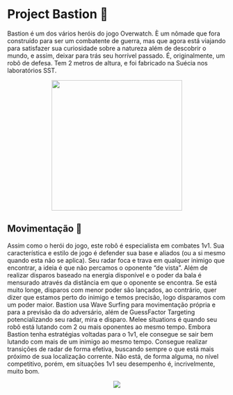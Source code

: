 # Project Bastion :robot:
Bastion é um dos vários heróis do jogo Overwatch. È um nômade que fora construído para ser um
combatente de guerra, mas que agora está viajando para satisfazer sua curiosidade sobre a natureza
além de descobrir o mundo, e assim, deixar para trás seu horrível passado. É, originalmente, um robô
de defesa. Tem 2 metros de altura, e foi fabricado na Suécia nos laboratórios SST.

<p align="center"><img src="https://cdna.artstation.com/p/assets/images/images/006/005/734/large/federico-cimini-bastion-skin-jpg-hi-res.jpg?1495369899" width="300x300"></p>

## Movimentação :arrows_counterclockwise:
Assim como o herói do jogo, este robô é especialista em combates 1v1. Sua característica e estilo de
jogo é defender sua base e aliados (ou a si mesmo quando esta não se aplica). Seu radar foca e trava
em qualquer inimigo que encontrar, a ideia é que não percamos o oponente “de vista”. Além de
realizar disparos baseado na energia disponível e o poder da bala é mensurado através da distância em
que o oponente se encontra. Se está muito longe, disparos com menor poder são lançados, ao contrário,
quer dizer que estamos perto do inimigo e temos precisão, logo disparamos com um poder maior.
Bastion usa Wave Surfing para movimentação própria e para a previsão da do adversário, além de
GuessFactor Targeting potencializando seu radar, mira e disparo. Melee situations é quando seu robô
está lutando com 2 ou mais oponentes ao mesmo tempo. Embora Bastion tenha estratégias voltadas
para o 1v1, ele consegue se sair bem lutando com mais de um inimigo ao mesmo tempo. Consegue
realizar transições de radar de forma efetiva, buscando sempre o que está mais próximo de sua
localização corrente. Não está, de forma alguma, no nível competitivo, porém, em situações 1v1 seu
desempenho é, incrivelmente, muito bom.

<p align="center"><img src="http://imagem.b2s-space.com/upimg/60505/0/654280a882.jpg"></p>
